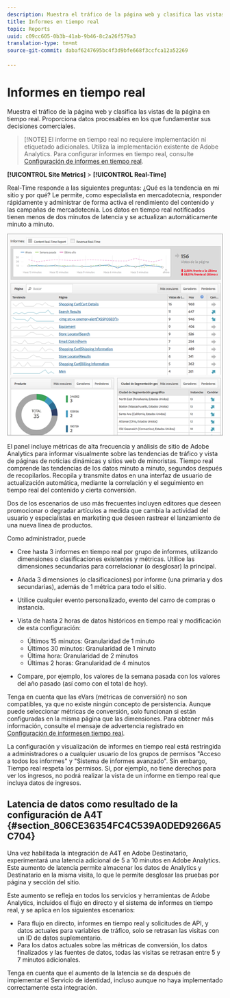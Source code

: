 ```yaml
---
description: Muestra el tráfico de la página web y clasifica las vistas de la página en tiempo real. Proporciona datos procesables en los que fundamentar sus decisiones comerciales.
title: Informes en tiempo real
topic: Reports
uuid: c09cc605-0b3b-41ab-9b46-8c2a26f579a3
translation-type: tm+mt
source-git-commit: dabaf6247695bc4f3d9bfe668f3ccfca12a52269

---
```



# Informes en tiempo real

Muestra el tráfico de la página web y clasifica las vistas de la página en tiempo real. Proporciona datos procesables en los que fundamentar sus decisiones comerciales.

>[!NOTE] El informe en tiempo real no requiere implementación ni etiquetado adicionales. Utiliza la implementación existente de Adobe Analytics. Para configurar informes en tiempo real, consulte  [Configuración de informes en tiempo real](/help/admin/admin/realtime/t-realtime-admin.md).

**[!UICONTROL Site Metrics]** > **[!UICONTROL Real-Time]**

Real-Time responde a las siguientes preguntas: ¿Qué es la tendencia en mi sitio y por qué? Le permite, como especialista en mercadotecnia, responder rápidamente y administrar de forma activa el rendimiento del contenido y las campañas de mercadotecnia. Los datos en tiempo real notificados tienen menos de dos minutos de latencia y se actualizan automáticamente minuto a minuto.

![](assets/report-realtime.png)

El panel incluye métricas de alta frecuencia y análisis de sitio de Adobe Analytics para informar visualmente sobre las tendencias de tráfico y vista de páginas de noticias dinámicas y sitios web de minoristas. Tiempo real comprende las tendencias de los datos minuto a minuto, segundos después de recopilarlos. Recopila y transmite datos en una interfaz de usuario de actualización automática, mediante la correlación y el seguimiento en tiempo real del contenido y cierta conversión.

Dos de los escenarios de uso más frecuentes incluyen editores que deseen promocionar o degradar artículos a medida que cambia la actividad del usuario y especialistas en marketing que deseen rastrear el lanzamiento de una nueva línea de productos.

Como administrador, puede

* Cree hasta 3 informes en tiempo real por grupo de informes, utilizando dimensiones o clasificaciones existentes y métricas. Utilice las dimensiones secundarias para correlacionar (o desglosar) la principal.
* Añada 3 dimensiones (o clasificaciones) por informe (una primaria y dos secundarias), además de 1 métrica para todo el sitio.
* Utilice cualquier evento personalizado, evento del carro de compras o instancia.
* Vista de hasta 2 horas de datos históricos en tiempo real y modificación de esta configuración:

   * Últimos 15 minutos: Granularidad de 1 minuto
   * Últimos 30 minutos: Granularidad de 1 minuto
   * Última hora: Granularidad de 2 minutos
   * Últimas 2 horas: Granularidad de 4 minutos

* Compare, por ejemplo, los valores de la semana pasada con los valores del año pasado (así como con el total de hoy).

Tenga en cuenta que las eVars (métricas de conversión) no son compatibles, ya que no existe ningún concepto de persistencia. Aunque puede seleccionar métricas de conversión, solo funcionan si están configuradas en la misma página que las dimensiones. Para obtener más información, consulte el mensaje de advertencia registrado en [Configuración de informesen tiempo real](/help/admin/admin/realtime/t-realtime-admin.md).

La configuración y visualización de informes en tiempo real está restringida a administradores o a cualquier usuario de los grupos de permisos &quot;Acceso a todos los informes&quot; y &quot;Sistema de informes avanzado&quot;. Sin embargo, Tiempo real respeta los permisos. Si, por ejemplo, no tiene derechos para ver los ingresos, no podrá realizar la vista de un informe en tiempo real que incluya datos de ingresos.

## Latencia de datos como resultado de la configuración de A4T  {#section_806CE36354FC4C539A0DED9266A5C704}

Una vez habilitada la integración de A4T en Adobe Destinatario, experimentará una latencia adicional de 5 a 10 minutos en Adobe Analytics. Este aumento de latencia permite almacenar los datos de Analytics y Destinatario en la misma visita, lo que le permite desglosar las pruebas por página y sección del sitio.

Este aumento se refleja en todos los servicios y herramientas de Adobe Analytics, incluidos el flujo en directo y el sistema de informes en tiempo real, y se aplica en los siguientes escenarios:

* Para flujo en directo, informes en tiempo real y solicitudes de API, y datos actuales para variables de tráfico, solo se retrasan las visitas con un ID de datos suplementario.
* Para los datos actuales sobre las métricas de conversión, los datos finalizados y las fuentes de datos, todas las visitas se retrasan entre 5 y 7 minutos adicionales.

Tenga en cuenta que el aumento de la latencia se da después de implementar el Servicio de identidad, incluso aunque no haya implementado correctamente esta integración.
